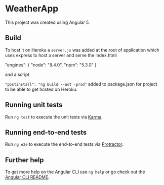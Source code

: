 # WeatherApp

This project was created using Angular 5.

## Build

To host it on Heroku a `server.js` was added at the root of application which uses express to host a server and serve the index.html

  "engines": {
    "node": "8.4.0",
    "npm": "5.3.0"
  }
  
  and a script

  `"postinstall": "ng build --aot -prod"`
 added to package.json for project to be able to get hosted on Heroku.


## Running unit tests

Run `ng test` to execute the unit tests via [Karma](https://karma-runner.github.io).

## Running end-to-end tests

Run `ng e2e` to execute the end-to-end tests via [Protractor](http://www.protractortest.org/).

## Further help

To get more help on the Angular CLI use `ng help` or go check out the [Angular CLI README](https://github.com/angular/angular-cli/blob/master/README.md).
